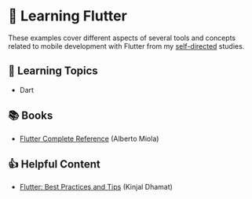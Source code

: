 # 📱 Learning Flutter

These examples cover different aspects of several tools and concepts related to mobile development with Flutter from my [self-directed](https://github.com/DanielBrito/self-learning) studies.

## :bookmark_tabs: Learning Topics

- Dart

## :books: Books

- [Flutter Complete Reference](./ebook_flutter_complete_reference.pdf) (Alberto Miola)

## 👍 Helpful Content

- [Flutter: Best Practices and Tips](https://medium.com/flutter-community/flutter-best-practices-and-tips-7c2782c9ebb5) (Kinjal Dhamat)
